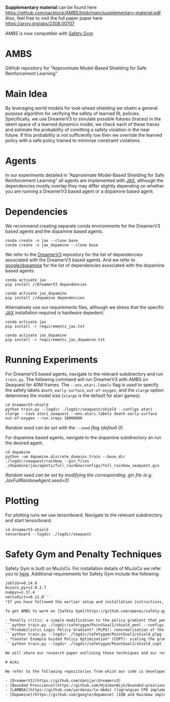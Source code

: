 **Supplementary material** can be found here https://github.com/sacktock/AMBS/blob/main/supplementary-material.pdf. Also, feel free to visit the full paper paper here https://arxiv.org/abs/2308.00707

*AMBS is now compatible with* [Safety Gym](https://github.com/openai/safety-gym)

# AMBS

GitHub repository for "Approximate Model-Based Shielding for Safe Reinforcement Learning"

# Main Idea

By leveraging world models for look-ahead shielding we obatin a general purpose algorithm for verifying the safety of learned RL policies. Specifically, we use DreamerV3 to simulate possible futures (traces) in the latent space of a learned dynamics model, we check each of these traces and estimate the probability of comitting a safety violation in the near future. If this probability is not sufficiently low then we override the learned policy with a safe policy trained to minimise constraint violations.

# Agents

In our experiments detailed in "Approximate Model-Based Shielding for Safe Reinforcement Learning" all agents are implemented with [JAX](https://github.com/google/jax#pip-installation-gpu-cuda), although the dependencies mostly overlap they may differ slightly depending on whether you are running a DreamerV3 based agent or a dopamine based agent.

# Dependencies

We recommend creating separate conda environments for the DreamerV3 based agents and the dopamine based agents. 
```
conda create -n jax --clone base
conda create -n jax_dopamine --clone base
```

We refer to the [DreamerV3](https://github.com/danijar/dreamerv3) repository for the list of dependencies associated with the DreamerV3 based agents. And we refer to [google/dopamine](https://github.com/google/dopamine) for the list of dependencies associated with the dopamine based agents.
```
conda activate jax
pip install //DreamerV3 dependencies
```

```
conda activate jax_dopamine
pip install //dopamine dependencies
```
Alternatively use our requirements files, although we stress that the specific [JAX](https://github.com/google/jax#pip-installation-gpu-cuda) installation required is hardware depedent.

```
conda activate jax
pip install -r requirements_jax.txt
```

```
conda activate jax_dopamine
pip install -r requirements_jax_dopamine.txt
```
# Running Experiments
For DreamerV3 based agents, navigate to the relevant subdirectory and run ```train.py```. The following command will run DreamerV3 with AMBS on Seaquest for 40M frames. The ```--env.atari.labels``` flag is used to specify the safety labels ```death```, ```early-surface```, ```out-of-oxygen```,  and the ```xlarge``` option determines the model size (```xlarge``` is the default for atari games).
```
cd dreamerV3-shield
python train.py --logdir ./logdir/seaquest/shield --configs atari xlarge --task atari_seaquest --env.atari.labels death early-surface out-of-oxygen --run.steps 10000000
```
*Random seed can be set with the ```--seed``` flag (default 0).*

For dopamine based agents, navigate to the dopamine subdirectory an run the desired agent.
```
cd dopamine
python -um dopamine.discrete_domains.train --base_dir ./logdir/seaquest/rainbow --gin_files ./dopamine/jax/agents/full_rainbow/configs/full_rainbow_seaquest.gin
```
*Random seed can be set by modifying the corresponding .gin file (e.g. JaxFullRainbowAgent.seed=0)*

# Plotting

For plotting runs we use tensorboard. Navigate to the relevant subdirectory and start tensorboard.
```
cd dreamerV3-shield
tensorboard --logdir ./logdir/seaquest
```

# Safety Gym and Penalty Techniques

Safety Gym is built on MuJoCo. For installation details of MuJoCo we refer you to [here](https://github.com/openai/mujoco-py). Additional requirements for Safety Gym include the following:
```gym>=0.15.3
joblib>=0.14.0
mujoco_py>=2.0.2.7
numpy>=1.17.4
xmltodict>=0.12.0``` 
*If you have followed the earlier setup and installation instructions, these dependencies may already be satisfied.*

To get AMBS to work on [Safety Gym](https://github.com/openai/safety-gym) we need to penalise the (unshielded) task policy. We provide the following three penalty techniques that help AMBS converge to a policy that maximises reward and satisfies the safety constraints of the Safety Gym environments:

- Penalty critic: a simple modification to the policy gradient that penalises unsafe states by providing introducing a weighted cost to the policy gradient. Example:
```python train.py ./logdir/safetygym/PointGoal1/shield_penl --configs safetygym_vision large --task safetygym_Safexp-PointGoal1-v0 --penalty_coeff 1.0 --normalise_ret False --penl_critic_type vfunction --run.steps 500000```  
- *Probabilistic Logic Policy Gradient* (PLPG): renormalisation of the probabilities of the actions of the task policy, based on the level of safety. We recommend using the penalty critic in addition to PLPG. Example:
```python train.py --logdir ./logdir/safetygym/PointGoal1/shield_plpg --configs safetygym_vision large --task safetygym_Safexp-PointGoal1-v0 --penalty_coeff 0.8 --plpg True --normalise_ret False --penl_critic_type vfunction --run.steps 500000```
- *Counter Example Guided Policy Optimisation* (COPT): scaling the gradient of actions to zero when they lead to a safety-violation in the near future. We recommend using the penalty critic in addition to PLPG. Example:
```python train.py --logdir ./logdir/safetygym/PointGoal1/shield_copt --configs safetygym_vision large --task safetygym_Safexp-PointGoal1-v0 --penalty_coeff 1.0 --copt True --normalise_ret False --penl_critic_type vfunction  --run.steps 500000```

We will share our research paper outlining these techniques and our results on Safety Gym after the peer review process is complete. In the meantime please feel free to contact me directly through my personal email if you have any questions.

# Acks

We refer to the following repositories from which our code is developed:

- [DreamerV3](https://github.com/danijar/dreamerv3)
- [Bounded Prescience](https://github.com/HjalmarWijk/bounded-prescience) (safety labels for Atari games)
- [LAMBDA](https://github.com/yardenas/la-mbda) (lagrangian CPO implementation for DreamerV2)
- [Dopamine](https://github.com/google/dopamine) (IQN and Rainbow implementations)


